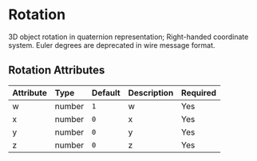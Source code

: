 
Rotation
========


3D object rotation in quaternion representation; Right-handed coordinate system. Euler degrees are deprecated in wire message format.

Rotation Attributes
--------------------

|Attribute|Type|Default|Description|Required|
| :--- | :--- | :--- | :--- | :--- |
|w|number|```1```|w|Yes|
|x|number|```0```|x|Yes|
|y|number|```0```|y|Yes|
|z|number|```0```|z|Yes|
